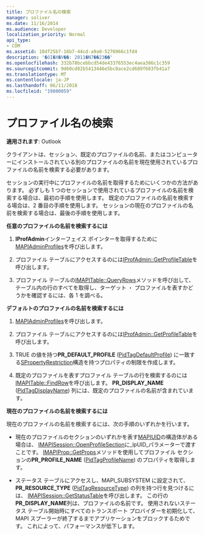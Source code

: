 ```yaml
---
title: プロファイル名の検索
manager: soliver
ms.date: 11/16/2014
ms.audience: Developer
localization_priority: Normal
api_type:
- COM
ms.assetid: 18df25b7-16b7-44cd-a9a0-5276966c1fd4
description: '�ŏI�X�V��: 2011�N7��23��'
ms.openlocfilehash: 332b78bcebbcd54de43376553ec4aea386c1c359
ms.sourcegitcommit: 9d60cd82b5413446e5bc8ace2cd689f683fb41a7
ms.translationtype: MT
ms.contentlocale: ja-JP
ms.lasthandoff: 06/11/2018
ms.locfileid: "19800059"
---
```

# <a name="finding-a-profile-name"></a>プロファイル名の検索

  
  
**適用されます**: Outlook 
  
クライアントは、セッション、既定のプロファイルの名前、またはコンピューターにインストールされている別のプロファイルの名前を現在使用されているプロファイルの名前を検索する必要があります。
  
セッションの実行中にプロファイルの名前を取得するためにいくつかの方法があります。 必ずしも 1 つのセッションで使用されているプロファイルの名前を検索する場合は、最初の手順を使用します。 既定のプロファイルの名前を検索する場合は、2 番目の手順を使用します。 セッションの現在のプロファイルの名前を検索する場合は、最後の手順を使用します。 
  
 **任意のプロファイルの名前を検索するには**
  
1. **IProfAdmin**インターフェイス ポインターを取得するために[MAPIAdminProfiles](mapiadminprofiles.md)を呼び出します。 
    
2. プロファイル テーブルにアクセスするのには[IProfAdmin::GetProfileTable](iprofadmin-getprofiletable.md)を呼び出します。 
    
3. プロファイル テーブルの[IMAPITable::QueryRows](imapitable-queryrows.md)メソッドを呼び出して、テーブル内の行のすべてを取得し、ターゲット ・ プロファイルを表すかどうかを確認するには、各 1 を調べる。 
    
 **デフォルトのプロファイルの名前を検索するには**
  
1. [MAPIAdminProfiles](mapiadminprofiles.md)を呼び出します。
    
2. プロファイル テーブルにアクセスするのには[IProfAdmin::GetProfileTable](iprofadmin-getprofiletable.md)を呼び出します。 
    
3. TRUE の値を持つ**PR_DEFAULT_PROFILE** ([PidTagDefaultProfile](pidtagdefaultprofile-canonical-property.md)) に一致する[SPropertyRestriction](spropertyrestriction.md)構造を持つプロパティの制限を作成します。
    
4. 既定のプロファイルを表すプロファイル テーブルの行を検索するのには[IMAPITable::FindRow](imapitable-findrow.md)を呼び出します。 **PR_DISPLAY_NAME** ([PidTagDisplayName](pidtagdisplayname-canonical-property.md)) 列には、既定のプロファイルの名前が含まれています。
    
 **現在のプロファイルの名前を検索するには**
  
現在のプロファイルの名前を検索するには、次の手順のいずれかを行います。
  
- 現在のプロファイルのセクションのいずれかを表す[MAPIUID](mapiuid.md)の構造体がある場合は、 [IMAPISession::OpenProfileSection](imapisession-openprofilesection.md)に_lpUID_パラメーターで渡すことです。 [IMAPIProp::GetProps](imapiprop-getprops.md)メソッドを使用してプロファイル セクションの**PR_PROFILE_NAME** ([PidTagProfileName](pidtagprofilename-canonical-property.md)) のプロパティを取得します。 
    
- ステータス テーブルにアクセスし、MAPI_SUBSYSTEM に設定されて、 **PR_RESOURCE_TYPE** ([PidTagResourceType](pidtagresourcetype-canonical-property.md)) の列を持つ行を見つけるには、 [IMAPISession::GetStatusTable](imapisession-getstatustable.md)を呼び出します。 この行の**PR_DISPLAY_NAME**列は、プロファイルの名前です。 使用されないステータス テーブル開始時にすべてのトランスポート プロバイダーを初期化して、MAPI スプーラーが終了するまでアプリケーションをブロックするためです。 これによって、パフォーマンスが低下します。 
    

